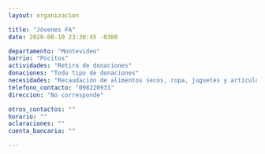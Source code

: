 ```yaml
---
layout: organizacion

title: "Jóvenes FA"
date: 2020-08-10 23:30:45 -0300

departamento: "Montevideo"
barrio: "Pocitos"
actividades: "Retiro de donaciones"
donaciones: "Todo tipo de donaciones"
necesidades: "Recaudación de alimentos secos, ropa, juguetes y artículos de primera necesidad"
telefono_contacto: "098220931"
direccion: "No corresponde"

otros_contactos: ""
horario: ""
aclaraciones: ""
cuenta_bancaria: ""

---
```

